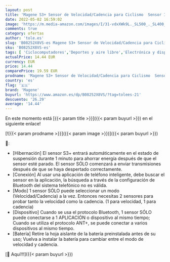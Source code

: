 ```yaml
---
layout: post
title: 'Magene S3+ Sensor de Velocidad/Cadencia para Ciclismo  Sensor Inalámbrico de RPM de Bicicleta Ant+/Bluetooth 4.0'
date: 2022-05-02 16:59:02
image: 'https://m.media-amazon.com/images/I/31-vdxXWk9L._SL500_._SL400_.jpg'
comments: true
category: ofertas
author: 'tole.es'
slug: 'B08252X8VS-es Magene S3+ Sensor de Velocidad/Cadencia para Ciclismo...'
sku: 'B08252X8VS-es'
tags: [ 'Ciclocomputadores','Deportes y aire libre','Electrónica y dispositivos para el deporte','bicicleta','magene','🇪🇸', ]
actualPrice: 14.44 EUR
currency: EUR
price: 14.44
comparePrice: 19.59 EUR
prodname: 'Magene S3+ Sensor de Velocidad/Cadencia para Ciclismo  Sensor Inalámbrico de RPM de Bicicleta Ant+/Bluetooth 4.0'
country: 'es'
flag: '🇪🇸'
brand: 'Magene'
buyurl: 'https://www.amazon.es/dp/B08252X8VS/?tag=tolees-21'
descuento: '26.29'
average: '14.44'
---
```


En este momento está [{{< param title >}}]({{< param buyurl >}}) en el siguiente enlace!

[![{{< param prodname >}}]({{< param image >}})]({{< param buyurl >}})

🔎:

- [Hibernación] El sensor S3+ entrará automáticamente en el estado de suspensión durante 1 minuto para ahorrar energía después de que el sensor esté parado. El sensor SÓLO comenzará a enviar transmisiones después de que se haya despertado correctamente.
- [Conexión] Al usar una aplicación de teléfono inteligente, debe buscar el sensor en la aplicación, la búsqueda a través de la configuración de Bluetooth del sistema telefónico no es válida.
- [Modo] 1 sensor SÓLO puede seleccionar un modo (Velocidad/Cadencia) a la vez. Entonces necesitas 2 sensores para probar tanto la velocidad como la cadencia. (1 para velocidad, 1 para cadencia)
- [Dispositivo] Cuando se usa el protocolo Bluetooth, 1 sensor SÓLO puede conectarse a 1 APLICACIÓN o dispositivo al mismo tiempo; Cuando se utiliza el protocolo ANT+, se puede conectar a varios dispositivos al mismo tiempo.
- [Batería] Retire la hoja aislante de la batería preinstalada antes de su uso; Vuelva a instalar la batería para cambiar entre el modo de velocidad y cadencia.

[🛒 Aquí!!!]({{< param buyurl >}})
